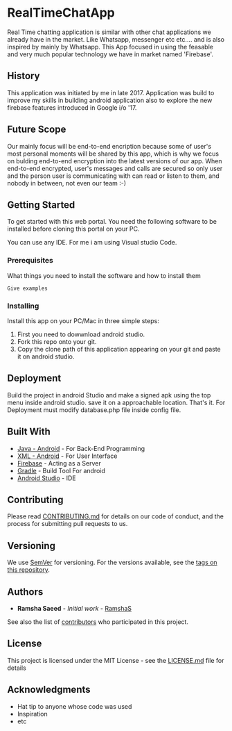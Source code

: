 # RealTimeChatApp
Real Time chatting application is similar with other chat applications we already have in the market. Like Whatsapp, messenger etc etc.... and is also inspired by mainly by Whatsapp. This App focused in using the feasable and very much popular technology we have in market named 'Firebase'. 

## History
This application was initiated by me in late 2017. Application was build to improve my skills in building android application also to explore the new firebase features introduced in Google i/o '17.

## Future Scope
Our mainly focus will be end-to-end encription because some of user's most personal moments will be shared by this app, which is why we focus on bulding end-to-end encryption into the latest versions of our app. When end-to-end encrypted, user's messages and calls are secured so only user and the person user is communicating with can read or listen to them, and nobody in between, not even our team :-)

## Getting Started

To get started with this web portal. You need the following software to be installed before cloning this portal on your PC.

You can use any IDE. For me i am using Visual studio Code.

### Prerequisites

What things you need to install the software and how to install them

```
Give examples
```

### Installing

Install this app on your PC/Mac in three simple steps:

1. First you need to dowwnload android studio.
2. Fork this repo onto your git.
3. Copy the clone path of this application appearing on your git and paste it on android studio.

## Deployment

Build the project in android Studio and make a signed apk using the top menu inside android studio. save it on a approachable location. That's it.
For Deployment must modify database.php file inside config file. 

## Built With
* [Java - Android](https://www.java.com/en/) - For Back-End Programming
* [XML - Android](https://www.xml.com/) - For User Interface
* [Firebase](https://firebase.google.com/) - Acting as a Server
* [Gradle](https://gradle.org/) - Build Tool For android
* [Android Studio](https://developer.android.com/studio) - IDE


## Contributing

Please read [CONTRIBUTING.md](https://gist.github.com/RamshaS/CareerPortal) for details on our code of conduct, and the process for submitting pull requests to us.

## Versioning

We use [SemVer](http://semver.org/) for versioning. For the versions available, see the [tags on this repository](https://github.com/your/project/tags). 

## Authors

* **Ramsha Saeed** - *Initial work* - [RamshaS](https://www.linkedin.com/in/ramsha-saeed/)

See also the list of [contributors](https://github.com/RamshaS/CareerPortal/contributors) who participated in this project.

## License

This project is licensed under the MIT License - see the [LICENSE.md](LICENSE.md) file for details

## Acknowledgments

* Hat tip to anyone whose code was used
* Inspiration
* etc
